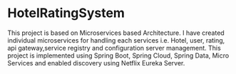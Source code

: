 # HotelRatingSystem
This project is based on Microservices based Architecture. I have created individual microservices for handling each services i.e. Hotel, user, rating, api gateway,service registry and configuration server management.
This project is implemented using Spring Boot, Spring Cloud, Spring Data, Micro Services and
enabled discovery using Netflix Eureka Server.
